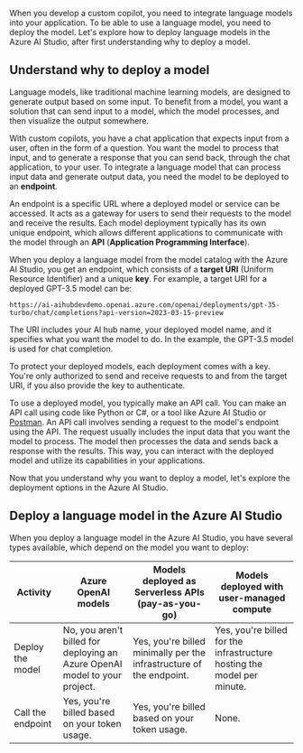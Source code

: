When you develop a custom copilot, you need to integrate language models into your application. To be able to use a language model, you need to deploy the model. Let's explore how to deploy language models in the Azure AI Studio, after first understanding why to deploy a model.

## Understand why to deploy a model

Language models, like traditional machine learning models, are designed to generate output based on some input. To benefit from a model, you want a solution that can send input to a model, which the model processes, and then visualize the output somewhere.

With custom copilots, you have a chat application that expects input from a user, often in the form of a question. You want the model to process that input, and to generate a response that you can send back, through the chat application, to your user. To integrate a language model that can process input data and generate output data, you need the model to be deployed to an **endpoint**.

An endpoint is a specific URL where a deployed model or service can be accessed. It acts as a gateway for users to send their requests to the model and receive the results. Each model deployment typically has its own unique endpoint, which allows different applications to communicate with the model through an **API** (**Application Programming Interface**).

When you deploy a language model from the model catalog with the Azure AI Studio, you get an endpoint, which consists of a **target URI** (Uniform Resource Identifier) and a unique **key**. For example, a target URI for a deployed GPT-3.5 model can be:

`https://ai-aihubdevdemo.openai.azure.com/openai/deployments/gpt-35-turbo/chat/completions?api-version=2023-03-15-preview`

The URI includes your AI hub name, your deployed model name, and it specifies what you want the model to do. In the example, the GPT-3.5 model is used for chat completion.

To protect your deployed models, each deployment comes with a key. You're only authorized to send and receive requests to and from the target URI, if you also provide the key to authenticate.

To use a deployed model, you typically make an API call. You can make an API call using code like Python or C#, or a tool like Azure AI Studio or [Postman](https://www.postman.com/?azure-portal=true). An API call involves sending a request to the model's endpoint using the API. The request usually includes the input data that you want the model to process. The model then processes the data and sends back a response with the results. This way, you can interact with the deployed model and utilize its capabilities in your applications.

Now that you understand why you want to deploy a model, let's explore the deployment options in the Azure AI Studio.

## Deploy a language model in the Azure AI Studio

When you deploy a language model in the Azure AI Studio, you have several types available, which depend on the model you want to deploy:

|Activity|Azure OpenAI models|Models deployed as Serverless APIs (pay-as-you-go)|Models deployed with user-managed compute|
|---|---|---|---|
|Deploy the model|No, you aren't billed for deploying an Azure OpenAI model to your project.|Yes, you're billed minimally per the infrastructure of the endpoint.|Yes, you're billed for the infrastructure hosting the model per minute.|
|Call the endpoint|Yes, you're billed based on your token usage.|Yes, you're billed based on your token usage.|None.|
